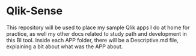 # Qlik-Sense
This repository will be used to place my sample Qlik apps I do at home for practice, as well my other docs related to study path and development in this BI tool. 
Inside each APP folder, there will be a Descriptive.md file, explaining a bit about what was the APP about.

